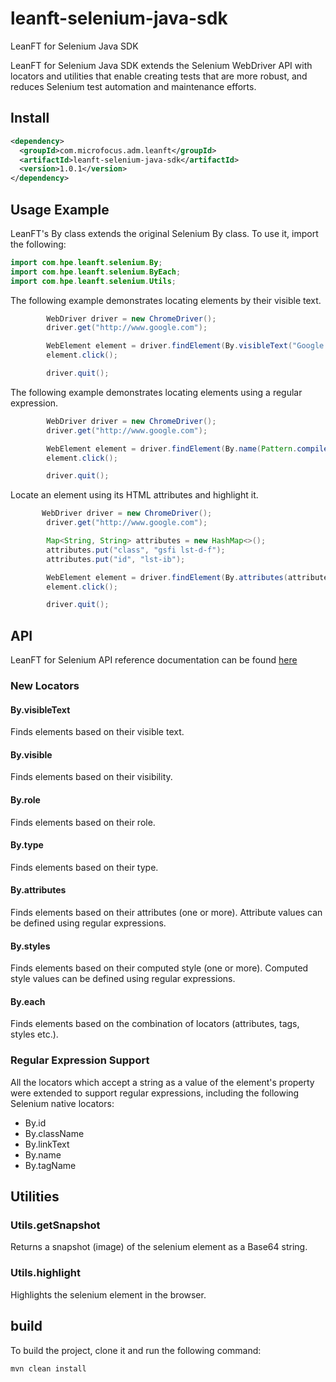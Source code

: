 # leanft-selenium-java-sdk

LeanFT for Selenium Java SDK

LeanFT for Selenium Java SDK extends the Selenium WebDriver API with locators and utilities that enable creating tests that are more robust, and reduces Selenium test automation and maintenance efforts.

## Install

```xml
<dependency>
  <groupId>com.microfocus.adm.leanft</groupId>
  <artifactId>leanft-selenium-java-sdk</artifactId>
  <version>1.0.1</version>
</dependency>
```

## Usage Example
LeanFT's By class extends the original Selenium By class. To use it,  import the following:

```java
import com.hpe.leanft.selenium.By;
import com.hpe.leanft.selenium.ByEach;
import com.hpe.leanft.selenium.Utils;
```

The following example demonstrates locating elements by their visible text.
```java
        WebDriver driver = new ChromeDriver();
        driver.get("http://www.google.com");

        WebElement element = driver.findElement(By.visibleText("Google Search"));
        element.click();

        driver.quit();
```

The following example demonstrates locating elements using a regular expression.
```java
        WebDriver driver = new ChromeDriver();
        driver.get("http://www.google.com");

        WebElement element = driver.findElement(By.name(Pattern.compile("^btn")));
        element.click();

        driver.quit(); 
```

Locate an element using its HTML attributes and highlight it.

```java
       WebDriver driver = new ChromeDriver();
        driver.get("http://www.google.com");

        Map<String, String> attributes = new HashMap<>();
        attributes.put("class", "gsfi lst-d-f");
        attributes.put("id", "lst-ib");

        WebElement element = driver.findElement(By.attributes(attributes));
        element.click();

        driver.quit();
 ```

## API

LeanFT for Selenium API reference documentation can be found [here
](https://admhelp.microfocus.com/leanft/en/latest/HelpCenter/Content/S4Java_SDK/top-Selenium-Java.htm)

### New Locators

#### By.visibleText

Finds elements based on their visible text.

#### By.visible

Finds elements based on their visibility.

#### By.role

Finds elements based on their role.

#### By.type

Finds elements based on their type.

#### By.attributes

Finds elements based on their attributes (one or more). Attribute values can be defined using regular expressions.

#### By.styles

Finds elements based on their computed style (one or more). Computed style values can be defined using regular expressions.

#### By.each

Finds elements based on the combination of locators (attributes, tags, styles etc.).

### Regular Expression Support

All the locators which accept a string as a value of the element's property were extended to support regular expressions, including the following Selenium native locators:

* By.id
* By.className
* By.linkText
* By.name
* By.tagName

## Utilities

### Utils.getSnapshot

Returns a snapshot (image) of the selenium element as a Base64 string.

### Utils.highlight

Highlights the selenium element in the browser.


## build

To build the project, clone it and run the following command:

```
mvn clean install
```
